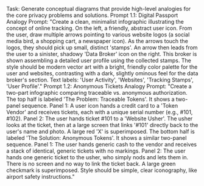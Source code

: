Task: Generate conceptual diagrams that provide high-level analogies for the core privacy problems and solutions.
Prompt 1.1: Digital Passport Analogy
Prompt: "Create a clean, minimalist infographic illustrating the concept of online tracking. On the left, a friendly, abstract user icon. From the user, draw multiple arrows pointing to various website logos (a social media bird, a shopping cart, a newspaper icon). As the arrows touch the logos, they should pick up small, distinct 'stamps'. An arrow then leads from the user to a sinister, shadowy 'Data Broker' icon on the right. This broker is shown assembling a detailed user profile using the collected stamps. The style should be modern vector art with a bright, friendly color palette for the user and websites, contrasting with a dark, slightly ominous feel for the data broker's section. Text labels: 'User Activity', 'Websites', 'Tracking Stamps', 'User Profile'."
Prompt 1.2: Anonymous Tickets Analogy
Prompt: "Create a two-part infographic comparing traceable vs. anonymous authorization. The top half is labeled 'The Problem: Traceable Tokens'. It shows a two-panel sequence. Panel 1: A user icon hands a credit card to a 'Token Vendor' and receives tickets, each with a unique serial number (e.g., #101, #102). Panel 2: The user hands ticket #101 to a 'Website Usher'. The usher looks at the ticket, then at a large screen that links '#101' directly back to the user's name and photo. A large red 'X' is superimposed. The bottom half is labeled 'The Solution: Anonymous Tokens'. It shows a similar two-panel sequence. Panel 1: The user hands generic cash to the vendor and receives a stack of identical, generic tickets with no markings. Panel 2: The user hands one generic ticket to the usher, who simply nods and lets them in. There is no screen and no way to link the ticket back. A large green checkmark is superimposed. Style should be simple, clear iconography, like airport safety instructions."